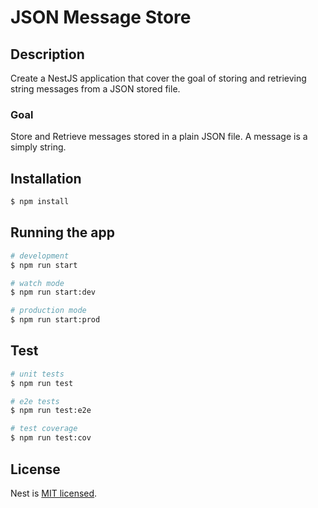 # JSON Message Store

## Description

Create a NestJS application that cover the goal of storing and retrieving string messages from a JSON stored file.

### Goal

Store and Retrieve messages stored in a plain JSON file. A message is a simply string.

## Installation

```bash
$ npm install
```

## Running the app

```bash
# development
$ npm run start

# watch mode
$ npm run start:dev

# production mode
$ npm run start:prod
```

## Test

```bash
# unit tests
$ npm run test

# e2e tests
$ npm run test:e2e

# test coverage
$ npm run test:cov
```

## License

Nest is [MIT licensed](LICENSE).
